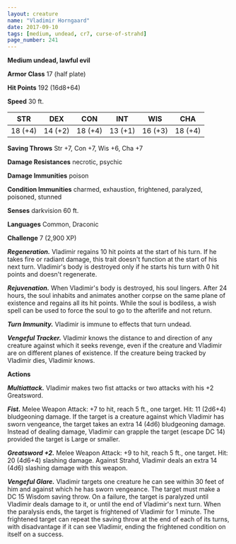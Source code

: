 ```yaml
---
layout: creature
name: "Vladimir Horngaard"
date: 2017-09-10
tags: [medium, undead, cr7, curse-of-strahd]
page_number: 241
---
```


**Medium undead, lawful evil**

**Armor Class** 17 (half plate)

**Hit Points** 192 (16d8+64)

**Speed** 30 ft.

|   STR   |   DEX   |   CON   |   INT   |   WIS   |   CHA   |
|:-----:|:-----:|:-----:|:-----:|:-----:|:-----:|
| 18 (+4) | 14 (+2) | 18 (+4) | 13 (+1) | 16 (+3) | 18 (+4) |

**Saving Throws** Str +7, Con +7, Wis +6, Cha +7

**Damage Resistances** necrotic, psychic

**Damage Immunities** poison

**Condition Immunities** charmed, exhaustion, frightened, paralyzed, poisoned, stunned

**Senses** darkvision 60 ft.

**Languages** Common, Draconic

**Challenge** 7 (2,900 XP)

***Regeneration.*** Vladimir regains 10 hit points at the start of his turn. If he takes fire or radiant damage, this trait doesn't function at the start of his next turn. Vladimir's body is destroyed only if he starts his turn with 0 hit points and doesn't regenerate.

***Rejuvenation.*** When Vladimir's body is destroyed, his soul lingers. After 24 hours, the soul inhabits and animates another corpse on the same plane of existence and regains all its hit points. While the soul is bodiless, a wish spell can be used to force the soul to go to the afterlife and not return.

***Turn Immunity.*** Vladimir is immune to effects that turn undead.

***Vengeful Tracker.*** Vladimir knows the distance to and direction of any creature against which it seeks revenge, even if the creature and Vladimir are on different planes of existence. If the creature being tracked by Vladimir dies, Vladimir knows.

**Actions**

***Multiattack.*** Vladimir makes two fist attacks or two attacks with his +2 Greatsword.

***Fist.*** Melee Weapon Attack: +7 to hit, reach 5 ft., one target. Hit: 11 (2d6+4) bludgeoning damage. If the target is a creature against which Vladimir has sworn vengeance, the target takes an extra 14 (4d6) bludgeoning damage. Instead of dealing damage, Vladimir can grapple the target (escape DC 14) provided the target is Large or smaller.

***Greatsword +2.*** Melee Weapon Attack: +9 to hit, reach 5 ft., one target. Hit: 20 (4d6+4) slashing damage. Against Strahd, Vladimir deals an extra 14 (4d6) slashing damage with this weapon.

***Vengeful Glare.*** Vladimir targets one creature he can see within 30 feet of him and against which he has sworn vengeance. The target must make a DC 15 Wisdom saving throw. On a failure, the target is paralyzed until Vladimir deals damage to it, or until the end of Vladimir's next turn. When the paralysis ends, the target is frightened of Vladimir for 1 minute. The frightened target can repeat the saving throw at the end of each of its turns, with disadvantage if it can see Vladimir, ending the frightened condition on itself on a success.


